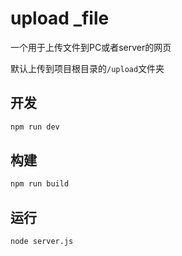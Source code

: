 # upload _file

一个用于上传文件到PC或者server的网页

默认上传到项目根目录的`/upload`文件夹

## 开发
```bash
npm run dev
```
## 构建
```bash
npm run build
```
## 运行
```bash
node server.js
```